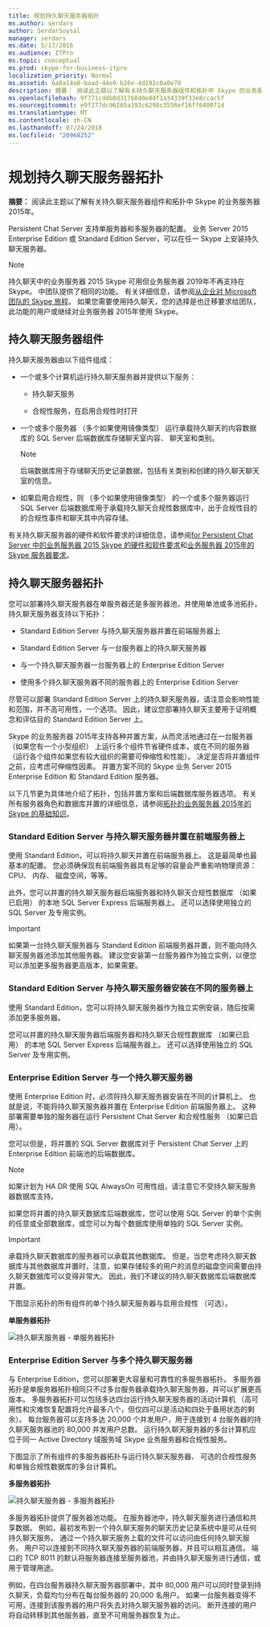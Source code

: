 ```yaml
---
title: 规划持久聊天服务器拓扑
ms.author: serdars
author: SerdarSoysal
manager: serdars
ms.date: 5/17/2016
ms.audience: ITPro
ms.topic: conceptual
ms.prod: skype-for-business-itpro
localization_priority: Normal
ms.assetid: 6a0a14a0-baad-44e9-b26e-4d192c0a0e70
description: 摘要： 阅读此主题以了解有关持久聊天服务器组件和拓扑中 Skype 的业务服务器 2015年。
ms.openlocfilehash: 9f771cddb8d3176840e8df1a34339f33e8ccac5f
ms.sourcegitcommit: e9f277dc96265a193c6298c3556ef16ff640071d
ms.translationtype: MT
ms.contentlocale: zh-CN
ms.lasthandoff: 07/24/2018
ms.locfileid: "20968252"
---
```

# <a name="plan-persistent-chat-server-topology"></a>规划持久聊天服务器拓扑
 
**摘要：** 阅读此主题以了解有关持久聊天服务器组件和拓扑中 Skype 的业务服务器 2015年。
  
Persistent Chat Server 支持单服务器和多服务器的配置。 业务 Server 2015 Enterprise Edition 或 Standard Edition Server，可以在任一 Skype 上安装持久聊天服务器。 

> [!NOTE] 
> 持久聊天中的业务服务器 2015 Skype 可用但业务服务器 2019年不再支持在 Skype。 中团队提供了相同的功能。 有关详细信息，请参阅[从企业对 Microsoft 团队的 Skype 旅程](/microsoftteams/journey-skypeforbusiness-teams)。 如果您需要使用持久聊天，您的选择是也迁移要求给团队，此功能的用户或继续对业务服务器 2015年使用 Skype。 
  
## <a name="persistent-chat-server-components"></a>持久聊天服务器组件

持久聊天服务器由以下组件组成：
  
- 一个或多个计算机运行持久聊天服务器并提供以下服务：
    
  - 持久聊天服务
    
  - 合规性服务，在启用合规性时打开
    
- 一个或多个服务器 （多个如果使用镜像类型） 运行承载持久聊天的内容数据库的 SQL Server 后端数据库存储聊天室内容、 聊天室和类别。
    
    > [!NOTE]
    > 后端数据库用于存储聊天历史记录数据，包括有关类别和创建的持久聊天聊天室的信息。 
  
- 如果启用合规性，则 （多个如果使用镜像类型） 的一个或多个服务器运行 SQL Server 后端数据库用于承载持久聊天合规性数据库中，出于合规性目的的合规性事件和聊天其中内容存储。
    
有关持久聊天服务器的硬件和软件要求的详细信息，请参阅[for Persistent Chat Server 中的业务服务器 2015 Skype 的硬件和软件要求](hardware-and-software-requirements.md)和[业务服务器 2015年的 Skype 服务器要求](../../plan-your-deployment/requirements-for-your-environment/server-requirements.md)。 
  
## <a name="persistent-chat-server-topologies"></a>持久聊天服务器拓扑

您可以部署持久聊天服务器在单服务器还是多服务器池，并使用单池或多池拓扑。 持久聊天服务器支持以下拓扑：
  
-  Standard Edition Server 与持久聊天服务器并置在前端服务器上
    
-  Standard Edition Server 与一台服务器上的持久聊天服务器
    
-  与一个持久聊天服务器一台服务器上的 Enterprise Edition Server
    
-  使用多个持久聊天服务器不同的服务器上的 Enterprise Edition Server
    
尽管可以部署 Standard Edition Server 上的持久聊天服务器，请注意会影响性能和范围，并不高可用性，一个选项。 因此，建议您部署持久聊天主要用于证明概念和评估目的 Standard Edition Server 上。 
  
Skype 的业务服务器 2015年支持各种并置方案，从而灵活地通过在一台服务器 （如果您有一个小型组织） 上运行多个组件节省硬件成本，或在不同的服务器 （运行各个组件如果您有较大组织的需要可伸缩性和性能）。 决定是否将并置组件之前，应考虑可伸缩性因素。 并置方案不同的 Skype 业务 Server 2015 Enterprise Edition 和 Standard Edition 服务器。 
  
以下几节更为具体地介绍了拓扑，包括并置方案和后端数据库服务器选项。 有关所有服务器角色和数据库并置的详细信息，请参阅[拓扑的业务服务器 2015年的 Skype 的基础知识](../../plan-your-deployment/topology-basics/topology-basics.md)。
  
### <a name="standard-edition-server-with-persistent-chat-server-collocated-on-the-front-end-server"></a>Standard Edition Server 与持久聊天服务器并置在前端服务器上

使用 Standard Edition，可以将持久聊天并置在前端服务器上。 这是最简单也最基本的配置。 您必须确保现有前端服务器具有足够的容量会严重影响物理资源： CPU、 内存、 磁盘空间，等等。
  
此外，您可以并置的持久聊天服务器后端服务器和持久聊天合规性数据库 （如果已启用） 的本地 SQL Server Express 后端服务器上。 还可以选择使用独立的 SQL Server 及专用实例。 
  
> [!IMPORTANT]
> 如果第一台持久聊天服务器与 Standard Edition 前端服务器并置，则不能向持久聊天服务器池添加其他服务器。 建议您安装第一台服务器作为独立实例，以便您可以添加更多服务器更高版本，如果需要。 
  
### <a name="standard-edition-server-with-persistent-chat-server-installed-on-a-separate-server"></a>Standard Edition Server 与持久聊天服务器安装在不同的服务器上

使用 Standard Edition，您可以将持久聊天服务器作为独立实例安装，随后按需添加更多服务器。   
  
您可以并置的持久聊天服务器后端服务器和持久聊天合规性数据库 （如果已启用） 的本地 SQL Server Express 后端服务器上。 还可以选择使用独立的 SQL Server 及专用实例。 
  
### <a name="enterprise-edition-server-with-a-single-persistent-chat-server"></a>Enterprise Edition Server 与一个持久聊天服务器

使用 Enterprise Edition 时，必须将持久聊天服务器安装在不同的计算机上。 也就是说，不能将持久聊天服务器并置在 Enterprise Edition 前端服务器上。 这种部署需要单独的服务器在运行 Persistent Chat Server 和合规性服务 （如果已启用）。
  
您可以但是，将并置的 SQL Server 数据库对于 Persistent Chat Server 上的 Enterprise Edition 前端池的后端数据库。
  
> [!NOTE]
> 如果计划为 HA DR 使用 SQL AlwaysOn 可用性组，请注意它不受持久聊天服务器数据库支持。 
  
如果您将并置的持久聊天数据库后端数据库，您可以使用 SQL Server 的单个实例的任意或全部数据库，或您可以为每个数据库使用单独的 SQL Server 实例。
  
> [!IMPORTANT]
> 承载持久聊天数据库的服务器可以承载其他数据库。 但是，当您考虑持久聊天数据库与其他数据库并置时，注意，如果存储较多的用户的消息的磁盘空间需要由持久聊天数据库可以变得非常大。 因此，我们不建议的持久聊天数据库后端数据库并置。 
  
下图显示拓扑的所有组件的单个持久聊天服务器与启用合规性 （可选）。
  
**单服务器拓扑**

![持久聊天服务器 - 单服务器拓扑](../../media/e1b39c28-8a4d-4c03-983b-4392889c2d14.png)
  
### <a name="enterprise-edition-server-with-multiple-persistent-chat-servers"></a>Enterprise Edition Server 与多个持久聊天服务器

与 Enterprise Edition，您可以部署更大容量和可靠性的多服务器拓扑。 多服务器拓扑是单服务器拓扑相同只不过多台服务器承载持久聊天服务器，并可以扩展更高版本。 多服务器拓扑可以包括多达四台运行持久聊天服务器的活动计算机 （高可用性和灾难恢复配置将允许最多八个，但仅四可以是活动和四处于备用状态的剩余）。 每台服务器可以支持多达 20,000 个并发用户，用于连接到 4 台服务器的持久聊天服务器池的 80,000 并发用户总数。 运行持久聊天服务器的多台计算机应位于同一 Active Directory 域服务域 Skype 业务服务器和合规性服务。
  
下图显示了所有组件的多服务器拓扑与运行持久聊天服务器、 可选的合规性服务和单独合规性数据库的多台计算机。
  
**多服务器拓扑**

![持久聊天服务器 - 多服务器拓扑](../../media/8fc20997-7acc-46ea-8dea-11239ffd9458.png)
  
多服务器拓扑提供了服务器池功能。 在服务器池中，持久聊天服务进行通信和共享数据。 例如，最初发布到一个持久聊天服务的聊天历史记录系统中是可从任何持久聊天服务。 通过一个持久聊天服务上载的文件可以访问由任何持久聊天服务。 用户可以连接到不同持久聊天服务器的前端服务器，并且可以相互通信。 端口的 TCP 8011 的默认将服务器连接至服务器池，并由持久聊天服务进行通信，或用于管理用途。
  
例如，在四台服务器持久聊天服务器部署中，其中 80,000 用户可以同时登录到持久聊天，负载均匀分布在每台服务器的 20,000 名用户。 如果一台服务器变得不可用，连接到该服务器的用户将失去对持久聊天服务器的访问。 断开连接的用户将自动转移到其他服务器，直至不可用服务器恢复为止。 
  


